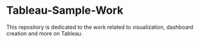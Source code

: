 # Tableau-Sample-Work
This repository is dedicated to the work related to visualization, dashboard creation and more on Tableau.
